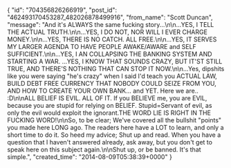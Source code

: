  {
   "id": "704356826266919",
   "post_id": "462493170453287_482026878499916",
   "from_name": "Scott Duncan",
   "message": "And it's ALWAYS the same fucking story...\n\n...YES, I TELL THE ACTUAL TRUTH.\n\n...YES, I DO NOT, NOR WILL I EVER CHARGE MONEY.\n\n...YES, THERE IS NO CATCH. ALL FREE.\n\n...YES, IT SERVES MY LARGER AGENDA TO HAVE PEOPLE AWAKE/AWARE and SELF SUFFICIENT.\n\n...YES, I AN COLLAPSING THE BANKING SYSTEM AND STARTING A WAR. ...YES, I KNOW THAT SOUNDS CRAZY, BUT IT'ST STILL TRUE, AND THERE'S NOTHING THAT CAN STOP IT NOW.\n\n...Yes, dipshits like you were saying \"he's crazy\" when I said I'd teach you ACTUAL LAW, BUILD DEBT FREE CURRENCY THAT NOBODY COULD SEIZE FROM YOU, AND HOW TO CREATE YOUR OWN BANK... and YET. Here we are.. :D\n\nALL BELIEF IS EVIL. ALL OF IT. If you BELIEVE me, you are EVIL, because you are stupid for relying on BELIEF. Stupid=Servant of evil, as only the evil would exploit the ignorant.THE WORD LIE IS RIGHT IN THE FUCKING WORD!\n\nSo, to be clear; We've covered all the bullshit \"points\" you made here LONG ago. The readers here have a LOT to learn, and only a short time to do it. So heed my advice; Shut up and read. When you have a question that I haven't answered already, ask away, but you don't get to speak here on this subject again.\n\nShut up, or be banned. It's that simple.",
   "created_time": "2014-08-09T05:38:39+0000"
 }
